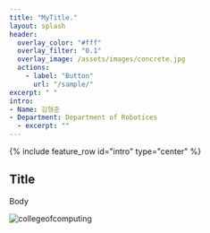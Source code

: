 ```yaml
---
title: "MyTitle."
layout: splash
header:
  overlay_color: "#fff"
  overlay_filter: "0.1"
  overlay_image: /assets/images/concrete.jpg
  actions:
    - label: "Button"
      url: "/sample/"
excerpt: " "
intro:
- Name: 김형준
- Department: Department of Robotices
  - excerpt: ""
---
```


{% include feature_row id="intro" type="center" %}

## Title

Body

![collegeofcomputing](/assets/images/collegeofcomputing.jpg)
